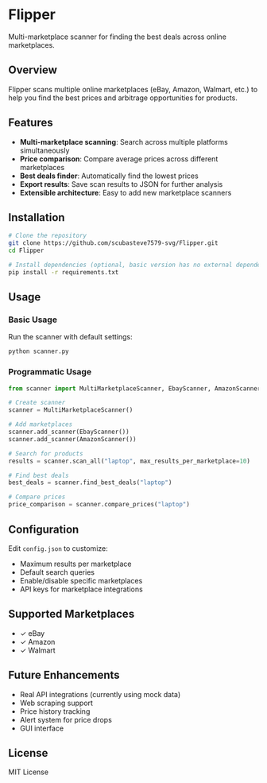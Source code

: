 # Flipper
Multi-marketplace scanner for finding the best deals across online marketplaces.

## Overview
Flipper scans multiple online marketplaces (eBay, Amazon, Walmart, etc.) to help you find the best prices and arbitrage opportunities for products.

## Features
- **Multi-marketplace scanning**: Search across multiple platforms simultaneously
- **Price comparison**: Compare average prices across different marketplaces
- **Best deals finder**: Automatically find the lowest prices
- **Export results**: Save scan results to JSON for further analysis
- **Extensible architecture**: Easy to add new marketplace scanners

## Installation

```bash
# Clone the repository
git clone https://github.com/scubasteve7579-svg/Flipper.git
cd Flipper

# Install dependencies (optional, basic version has no external dependencies)
pip install -r requirements.txt
```

## Usage

### Basic Usage
Run the scanner with default settings:
```bash
python scanner.py
```

### Programmatic Usage
```python
from scanner import MultiMarketplaceScanner, EbayScanner, AmazonScanner

# Create scanner
scanner = MultiMarketplaceScanner()

# Add marketplaces
scanner.add_scanner(EbayScanner())
scanner.add_scanner(AmazonScanner())

# Search for products
results = scanner.scan_all("laptop", max_results_per_marketplace=10)

# Find best deals
best_deals = scanner.find_best_deals("laptop")

# Compare prices
price_comparison = scanner.compare_prices("laptop")
```

## Configuration
Edit `config.json` to customize:
- Maximum results per marketplace
- Default search queries
- Enable/disable specific marketplaces
- API keys for marketplace integrations

## Supported Marketplaces
- ✓ eBay
- ✓ Amazon
- ✓ Walmart

## Future Enhancements
- Real API integrations (currently using mock data)
- Web scraping support
- Price history tracking
- Alert system for price drops
- GUI interface

## License
MIT License
